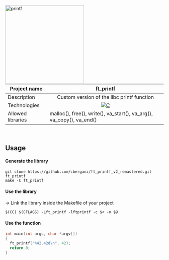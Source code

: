 <div class="tg-wrap">
<img align="left" width=250px src="https://i.ibb.co/R00M5HK/printf.png" alt="printf" border="0">
<br><br>
 <table>
 <thead>
   <tr>
     <th>Project name</th>
     <th>ft_printf</th>
   </tr>
 </thead>
 <tbody>
   <tr>
     <td>Description</td>
     <td align="center">Custom version of the libc printf function</td>
   </tr>
   <tr>
     <td>Technologies</td>
     <td align="center"><a href="#"><img alt="C" src="https://custom-icon-badges.demolab.com/badge/C-03599C.svg?logo=c-in-hexagon&logoColor=white&style=for-the-badge"></a></td>
   </tr>
   <tr>
      <td>Allowed libraries</td>
      <td>malloc(), free(), write(), va_start(), va_arg(), va_copy(), va_end()</td>
   </tr>
 </tbody>
 </table>
</div>
<br>

## Usage
#### Generate the library
```
git clone https://github.com/cberganz/ft_printf_v2_remastered.git ft_printf
make -C ft_printf
```
#### Use the library
-> Link the library inside the Makefile of your project
```
$(CC) $(CFLAGS) -Lft_printf -lftprintf -c $< -o $@
```
#### Use the function
```c
int main(int argc, char *argv[])
{
  ft_printf("%42.42d\n", 42);
  return 0;
}
```
